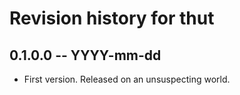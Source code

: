 # Revision history for thut

## 0.1.0.0 -- YYYY-mm-dd

* First version. Released on an unsuspecting world.
